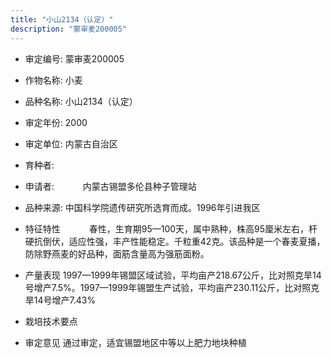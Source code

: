 ```yaml
---
title: "小山2134（认定）"
description: "蒙审麦200005"
---
```

* 审定编号:  蒙审麦200005

*  作物名称:  小麦

*  品种名称:  小山2134（认定）

*  审定年份:  2000

*  审定单位:  内蒙古自治区

* 育种者:  

*  申请者:  　　　内蒙古锡盟多伦县种子管理站

*  品种来源:  中国科学院遗传研究所选育而成。1996年引进我区


*  特征特性
　　　春性，生育期95—100天，属中熟种，株高95厘米左右，杆硬抗倒伏，适应性强，丰产性能稳定。千粒重42克。该品种是一个春麦夏播，防除野燕麦的好品种，面筋含量高为强筋面粉。

*  产量表现
1997—1999年锡盟区域试验，平均亩产218.67公斤，比对照克旱14号增产7.5%。1997—1999年锡盟生产试验，平均亩产230.11公斤，比对照克旱14号增产7.43%


*  栽培技术要点


*  审定意见
通过审定，适宜锡盟地区中等以上肥力地块种植

